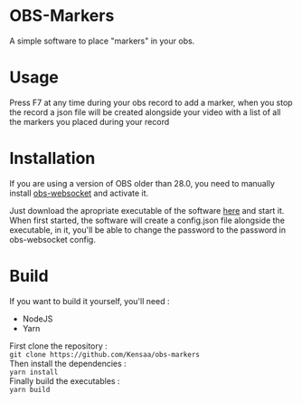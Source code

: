 # OBS-Markers  
A simple software to place "markers" in your obs.

# Usage
Press F7 at any time during your obs record to add a marker, when you stop the record a json file will be created alongside your video with a list of all the markers you placed during your record

# Installation
If you are using a version of OBS older than 28.0, you need to manually install [obs-websocket](https://github.com/obsproject/obs-websocket) and activate it.

Just download the apropriate executable of the software [here](https://github.com/Kensaa/obs-markers/releases) and start it.  
When first started, the software will create a config.json file alongside the executable, in it, you'll be able to change the password to the password in obs-websocket config.

# Build
If you want to build it yourself, you'll need :
- NodeJS
- Yarn

First clone the repository :  
`git clone https://github.com/Kensaa/obs-markers`  
Then install the dependencies :  
`yarn install`  
Finally build the executables :  
`yarn build`
